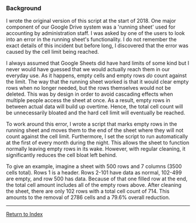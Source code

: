 ### Background

I wrote the original version of this script at the start of 2018. One major component of our Google Drive system was a 'running sheet' used for accounting by administration staff. I was asked by one of the users to look into an error in the running sheet's functionality. I do not remember the exact details of this incident but before long, I discovered that the error was caused by the cell limit being reached.

I always assumed that Google Sheets did have hard limits of some kind but I never would have guessed that we would actually reach them in our everyday use. As it happens, empty cells and empty rows *do* count against the limit. The way that the running sheet worked is that it would clear empty rows when no longer needed, but the rows themselves would not be deleted. This was by design in order to avoid cascading effects when multiple people access the sheet at once.  As a result, empty rows in between actual data will build up overtime. Hence, the total cell count will be unnecessarily bloated and the hard cell limit will eventually be reached.

To work around this error, I wrote a script that marks empty rows in the running sheet and moves them to the end of the sheet where they will not count against the cell limit. Furthermore, I set the script to run automatically at the first of every month during the night. This allows the sheet to function normally leaving empty rows in its wake. However, with regular cleaning, it significantly reduces the cell bloat left behind.

To give an example, imagine a sheet with 500 rows and 7 columns (3500 cells total). Rows 1 is a header. Rows 2-101 have data as normal, 102-499 are empty, and row 500 has data. Because of that one filled row at the end, the total cell amount includes all of the empty rows above. After cleaning the sheet, there are only 102 rows with a total cell count of 714. This amounts to the removal of 2786 cells and a 79.6% overall reduction.

---

[Return to Index](./readme.md)
